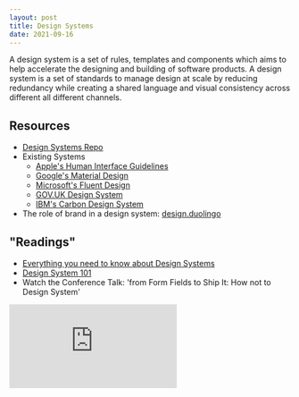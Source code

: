 ```yaml
---
layout: post
title: Design Systems
date: 2021-09-16
---
```


A design system is a set of rules, templates and components which aims to help accelerate the designing and building of software products. A design system is a set of standards to manage design at scale by reducing redundancy while creating a shared language and visual consistency across different all different channels.

## Resources
* [Design Systems Repo](https://designsystemsrepo.com/design-systems/)
* Existing Systems
  * [Apple's Human Interface Guidelines](https://developer.apple.com/design/human-interface-guidelines/)
  * [Google's Material Design](https://material.io/design)
  * [Microsoft's Fluent Design](https://www.microsoft.com/design/fluent/#/)
  * [GOV.UK Design System](https://design-system.service.gov.uk)
  * [IBM's Carbon Design System](https://www.carbondesignsystem.com)
* The role of brand in a design system: [design.duolingo](https://design.duolingo.com)

## "Readings"
* [Everything you need to know about Design Systems](https://uxdesign.cc/everything-you-need-to-know-about-design-systems-54b109851969)
* [Design System 101](https://www.nngroup.com/articles/design-systems-101/)
* Watch the Conference Talk: 'from Form Fields to Ship It: How not to Design System'


<!-- 
https://airbnb.design/building-a-visual-language/

* Watch the design system talk
* Generate a design system from a couple sites
  * Define the criteria
  * Design the system
  * Document the system -->


<iframe class="video-embed" src="https://www.youtube.com/embed/q5R9hmpvGUo" title="YouTube video player" frameborder="0" allow="accelerometer; autoplay; clipboard-write; encrypted-media; gyroscope; picture-in-picture" allowfullscreen></iframe>